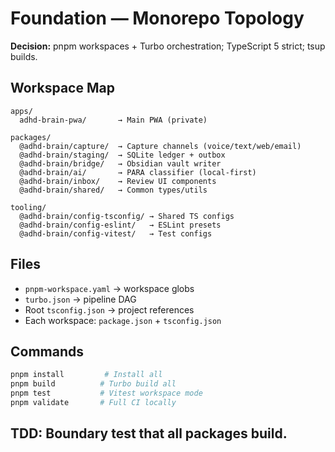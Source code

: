 # Foundation — Monorepo Topology

**Decision:** pnpm workspaces + Turbo orchestration; TypeScript 5 strict; tsup builds.

## Workspace Map
```
apps/
  adhd-brain-pwa/       → Main PWA (private)

packages/
  @adhd-brain/capture/  → Capture channels (voice/text/web/email)
  @adhd-brain/staging/  → SQLite ledger + outbox
  @adhd-brain/bridge/   → Obsidian vault writer
  @adhd-brain/ai/       → PARA classifier (local-first)
  @adhd-brain/inbox/    → Review UI components
  @adhd-brain/shared/   → Common types/utils

tooling/
  @adhd-brain/config-tsconfig/ → Shared TS configs
  @adhd-brain/config-eslint/   → ESLint presets
  @adhd-brain/config-vitest/   → Test configs
```

## Files
- `pnpm-workspace.yaml` → workspace globs
- `turbo.json` → pipeline DAG
- Root `tsconfig.json` → project references
- Each workspace: `package.json` + `tsconfig.json`

## Commands
```bash
pnpm install         # Install all
pnpm build          # Turbo build all
pnpm test           # Vitest workspace mode
pnpm validate       # Full CI locally
```

## TDD: Boundary test that all packages build.